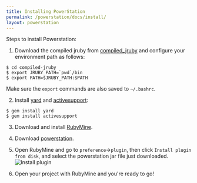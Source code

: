 ```yaml
---
title: Installing PowerStation
permalink: /powerstation/docs/install/
layout: powerstation
---
```


<div class="container" markdown="1">
<div class="row" markdown="1">
<div class="col-md-12" markdown="1">

Steps to install Powerstation:

1. Download the compiled jruby from [compiled_jruby](https://github.com/hyperloop-rails/compiled-jruby) and configure your environment path as follows:
```
$ cd compiled-jruby
$ export JRUBY_PATH=`pwd`/bin
$ export PATH=$JRUBY_PATH:$PATH
```
Make sure the `export` commands are also saved to `~/.bashrc`.

2. Install [yard](https://github.com/lsegal/yard.git) and [activesupport](https://github.com/rails/rails/tree/master/activesupport):
```
$ gem install yard
$ gem install activesupport
```

3. Download and install [RubyMine](https://www.jetbrains.com/ruby/).

4. Download [powerstation](https://plugins.jetbrains.com/plugin/10604-powerstation).

5. Open RubyMine and go to `preference`->`plugin`, then click `Install plugin from disk`, and select the powerstation jar file just downloaded.<br/>
![Install plugin](../../screenshots/load_plugin.png)

6. Open your project with RubyMine and you're ready to go!

</div>
</div>
</div>
